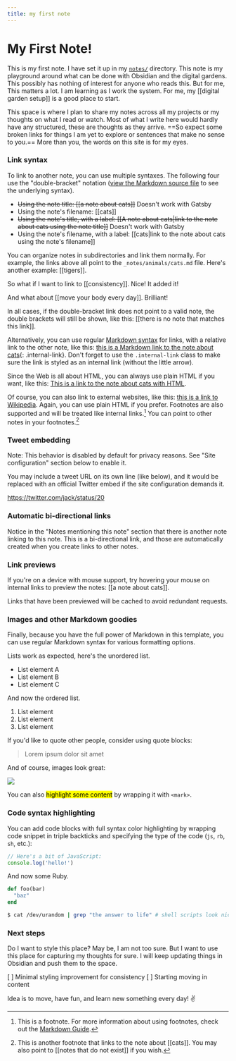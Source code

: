 ```yaml
---
title: my first note
---
```


# My First Note!

This is my first note. I have set it up in my [`notes/`](https://github.com/am1t/sn-wiki/tree/master/_notes) directory. This note is my playground around what can be done with Obsidian and the digital gardens. This possibly has nothing of interest for anyone who reads this. But for me, This matters a lot. I am learning as I work the system. For me, my [[digital garden setup]] is a good place to start.

This space is where I plan to share my notes across all my projects or my thoughts on what I read or watch. Most of what I write here would hardly have any structured, these are thoughts as they arrive. ==So expect some broken links for things I am yet to explore or sentences that make no sense to you.== More than you, the words on this site is for my eyes.

### Link syntax

To link to another note, you can use multiple syntaxes. The following four use the "double-bracket" notation ([view the Markdown source file](https://github.com/maximevaillancourt/digital-garden-jekyll-template/blob/master/_notes/your-first-note.md#link-syntax) to see the underlying syntax).

- ~~Using the note title: [[a note about cats]]~~ Doesn't work with Gatsby
- Using the note's filename: [[cats]]
- ~~Using the note's title, with a label: [[A note about cats|link to the note about cats using the note title]]~~ Doesn't work with Gatsby
- Using the note's filename, with a label: [[cats|link to the note about cats using the note's filename]]

You can organize notes in subdirectories and link them normally. For example, the links above all point to the `_notes/animals/cats.md` file. Here's another example: [[tigers]].

So what if I want to link to [[consistency]]. Nice! It added it! 

And what about [[move your body every day]]. Brilliant!

In all cases, if the double-bracket link does not point to a valid note, the double brackets will still be shown, like this: [[there is no note that matches this link]].

Alternatively, you can use regular [Markdown syntax](https://www.markdownguide.org/getting-started/) for links, with a relative link to the other note, like this: [this is a Markdown link to the note about cats](/cats){: .internal-link}. Don't forget to use the `.internal-link` class to make sure the link is styled as an internal link (without the little arrow).

Since the Web is all about HTML, you can always use plain HTML if you want, like this: <a class="internal-link" href="/cats">This is a link to the note about cats with HTML</a>.

Of course, you can also link to external websites, like this: [this is a link to Wikipedia](https://wikipedia.org/). Again, you can use plain HTML if you prefer. Footnotes are also supported and will be treated like internal links.[^1] You can point to other notes in your footnotes.[^2]

[^1]: This is a footnote. For more information about using footnotes, check out the [Markdown Guide](https://www.markdownguide.org/extended-syntax/#footnotes).
[^2]: This is another footnote that links to the note about [[cats]]. You may also point to [[notes that do not exist]] if you wish.

### Tweet embedding

Note: This behavior is disabled by default for privacy reasons. See "Site configuration" section below to enable it.

You may include a tweet URL on its own line (like below), and it would be replaced with an official Twitter embed if the site configuration demands it.

https://twitter.com/jack/status/20

### Automatic bi-directional links

Notice in the "Notes mentioning this note" section that there is another note linking to this note. This is a bi-directional link, and those are automatically created when you create links to other notes.

### Link previews

If you're on a device with mouse support, try hovering your mouse on internal links to preview the notes: [[a note about cats]].

Links that have been previewed will be cached to avoid redundant requests.

### Images and other Markdown goodies

Finally, because you have the full power of Markdown in this template, you can use regular Markdown syntax for various formatting options.

Lists work as expected, here's the unordered list.

- List element A
- List element B
- List element C

And now the ordered list. 

1. List element
2. List element
3. List element

If you'd like to quote other people, consider using quote blocks:

> Lorem ipsum dolor sit amet

And of course, images look great:

<img src="images/image.jpg"/>

You can also <mark>highlight some content</mark> by wrapping it with `<mark>`.

### Code syntax highlighting

You can add code blocks with full syntax color highlighting by wrapping code snippet in triple backticks and specifying the type of the code (`js`, `rb`, `sh`, etc.):

```js
// Here's a bit of JavaScript:
console.log('hello!')
```
And now some Ruby.

```rb
def foo(bar)
  "baz"
end
```


```sh
$ cat /dev/urandom | grep "the answer to life" # shell scripts look nice too
```


### Next steps

Do I want to style this place? May be, I am not too sure. But I want to use this place for capturing my thoughts for sure. I will keep updating things in Obsidian and push them to the space.

[ ] Minimal styling improvement for  consistency
[ ] Starting moving in content

Idea is to move, have fun, and learn new something every day! ✌️
